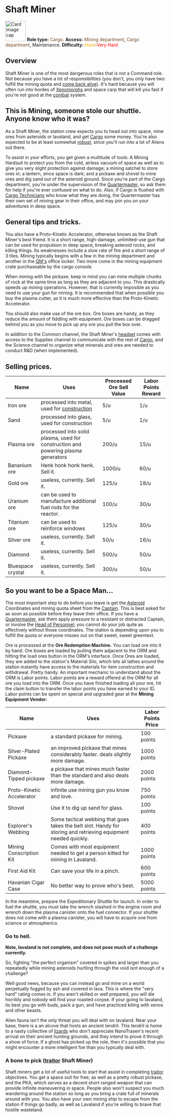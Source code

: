 # Shaft Miner

<div class="card bg-dark text-white">
    <div class="card-body">
        <div class="card-img-top d-flex align-items-center">
            <div>
                <img class="img-fluid" width=64 src="https://raw.githubusercontent.com/unitystation/unitystation-wiki/master/docs/assets/images/jobs/Generic_miner.png" alt="Card image cap">
                <b>Role type:</b> <font color= "#734823">Cargo</font>. <b>Access:</b> <font color="#734823">Mining department</font>, <font color="#734823">Cargo department</font>, Maintenance. <b>Difficulty:</b> <font color="Orange">Hard</font>-<font color="Red">Very Hard</font>
            </div>
        </div>
    </div>
</div>

## Overview

Shaft Miner is one of the most dangerous roles that is not a Command role. Not because you have a lot of responsibilities (you don't, you only have two: fulfill the mining quota and [come back alive](So-close-to-impossible-that-it-might-as-well-not-even-exist.md)). It's hard because you will often run into hordes of [Xenomorphs](Xenomorph.md) and space carp that will kill you fast if you're not good at the [combat](Combat.md) system.

## This is Mining, someone stole our shuttle. Anyone know who it was?

As a Shaft Miner, the station crew expects you to head out into space, mine ores from asteroids or lavaland, and get [Cargo](Cargo-Technician.md) some money. You're also expected to be at least somewhat [robust](Combat.md), since you'll run into a lot of Aliens out there.

To assist in your efforts, you get given a multitude of tools: A Mining Hardsuit to protect you from the cold, airless vacuum of space as well as to give you very slight protection against damage; a mining satchel to store ores in; a lantern, since space is dark; and a pickaxe and shovel to mine ores and dig sand out of the asteroid ground. Since you're part of the Cargo department, you're under the supervision of the [Quartermaster](Quartermaster.md), so ask them for help if you're ever confused on what to do. Also, if Cargo is flushed with [Cargo Technicians](Cargo-Technician.md) who know what they are doing, the Quartermaster has their own set of mining gear in their office, and may join you on your adventures in deep space.

## General tips and tricks.

You also have a Proto-Kinetic Accelerator, otherwise known as the Shaft Miner's best friend. It is a short range, high-damage, unlimited-use gun that can be used for propulsion in deep space, breaking asteroid rocks, and killing things. Its weaknesses include a slow rate of fire and a short range of 3 tiles. Mining typically begins with a few in the mining department and another in the [QM's](Quartermaster.md) office locker. Two more come in the mining equipment crate purchaseable by the cargo console.

When mining with the pickaxe, keep in mind you can mine multiple chunks of rock at the same time as long as they are adjacent to you. This drastically speeds up mining operations. However, that is currently imposible as you need to use your gun for mining. It is recommended that when possible you buy the plasma cutter, as it is much more effective than the Proto-Kinetic Accelerator.

You should also make use of the ore box. Ore boxes are handy, as they reduce the amount of fiddling with equipment. Ore boxes can be dragged behind you as you move to pick up any ore you pull the box over.

In addition to the Common channel, the Shaft Miner's [headset](Headset.md) comes with access to the Supplies channel to communicate with the rest of [Cargo](Cargo-Technician.md), and the Science channel to organize what minerals and ores are needed to conduct R&D (when implemented).

## Selling prices.

| Name              | Uses                                                         | Processed Ore Sell Value |  Labor Points Reward |
| ----------------- | ------------------------------------------------------------ | -------------------- | -------------------- |
| Iron ore          | processed into metal, used for [construction](Construction.md)| 5/u                  | 1/u |
| Sand              | processed into glass, used for construction                  | 5/u                  | 1/u |
| Plasma ore        | processed into solid plasma, used for construction and powering plasma generators | 200/u                | 15/u |
| Bananium ore      | Henk honk honk henk. Sell it.                                | 1000/u               | 60/u |
| Gold ore          | useless, currently. Sell it.                                 | 125/u                | 18/u |
| Uranium ore       | can be used to manufacture additional fuel rods for the reactor. | 100/u                | 30/u |
| Titanium ore      | can be used to reinforce windows           | 125/u                | 30/u |
| Silver ore        | useless, currently. Sell it.                                 | 50/u                 | 16/u |
| Diamond           | useless, currently. Sell it.                                 | 500/u                | 50/u |
| Bluespace crystal | useless, currently. Sell it.                                 | 300/u                | 50/u |

## So you want to be a Space Man...

The most important step to do before you leave is get the [Asteroid](Asteroid.md) Coordinates and mining quota sheet from the [Captain](Captain.md). This is best asked for as soon as possible before they leave their office. If you have a [Quartermaster](Quartermaster.md), ask them apply pressure to a resistant or distracted Captain, or involve the [Head of Personnel](HoP.md); you cannot do your job quite as effectively without those coordinates. The station is depending upon you to fulfill the quota or everyone misses out on that sweet, sweet greentext.

Ore is processed at the **Ore Redemption Machine.** You can load ore into it by hand. Ore boxes are loaded by pulling them adjacent to the ORM and hitting the load ores button in the ORM's interface. Once Ores are loaded, they are added to the station's Material Silo, which lets all lathes around the station instantly have access to the materials for item construction and withdrawal. Pretty handy. An important mechanic to understand about the ORM is Labor points. Labor points are a reward offered at the ORM for all ore you load into the ORM. Once you have finished loading all your ore, hit the claim button to transfer the labor points you have earned to your ID. Labor points can be spent on special and upgraded gear at the **Mining Equipment Vendor:**


| Name              | Uses                                                         | Labor Points Price |
| ----------------- | ------------------------------------------------------------ | -------------------- |
| Pickaxe        | a standard pickaxe for mining. | 100 points                |
| Silver-Plated Pickaxe            | an improved pickaxe that mines considerably faster. deals slightly more damage.                  | 1000 points                 |
| Diamond-Tipped pickaxe       | a pickaxe that mines much faster than the standard and also deals more damage. | 2000 points                |
| Proto-Kinetic Accelerator     | infinite use mining gun you know and love.                                | 750 points              |
| Shovel         | Use it to dig up sand for glass.                                | 100 points               |
| Explorer's Webbing      | Some tactical webbing that goes takes the belt slot. Handy for storing and retrieving equipment needed quickly. | 400 points               |
| Mining Conscription Kit     | Comes with most equipment needed to get a person kitted for mining in Lavaland.         | 1000 points                |
| First Aid Kit        | Can save your life in a pinch.                                 | 600 points                |
| Havanian Cigar Case           | No better way to prove who's best.                                | 5000 points                |


In the meantime, prepare the Expeditionary Shuttle for launch. In order to fuel the shuttle, you must take the wrench stashed in the engine room and wrench down the plasma canister onto the fuel connector. If your shuttle does not come with a plasma canister, you will have to acquire one from science or atmospherics.

### Go to hell.

**Note, lavaland is not complete, and does not pose much of a challenge currently.**

So, fighting "the perfect organism" covered in spikes and larger than you repeatedly while mining asteroids hurtling through the void isnt enough of a challenge? 

Well good news, because you can instead go and mine on a world perpetually fogged by ash and covered in lava. This is where the "very hard" rating comes in. If you aren't skilled or well prepared, you will die horribly and nobody will find your roasted corpse. If your going to lavaland, its best you go with buds, pack a gun, and have practiced kiting with xenos and other beasts. 

Alien fauna isn't the only threat you will deal with on lavaland. Near your base, there is a an alcove that hosts an ancient tendril. This tendril is home to a nasty collective of [lizards](ashwalker.md) who don't appreciate NanoTrasen's recent arrival on their ancient hunting grounds, and they intend to prove it through a show of force. If a ghost has picked up the role, then it's possible that you might encounter a more intelligent foe than you typically deal with. 

### A bone to pick ([traitor](traitor.md) Shaft Miner)

Shaft miners get a lot of useful tools to start that assist in completing [traitor](traitor.md) objectives. You get a space suit for free, as well as a pretty robust pickaxe, and the PKA, which serves as a decent short ranged weapon that can provide infinite maneuvering in space. People also won't suspect you much wandering around the station so long as you bring a crate full of minerals around with you. You also have your own mining ship to escape from the station if things go badly, as well as Lavaland if you're willing to brave that hostile wasteland.



 
